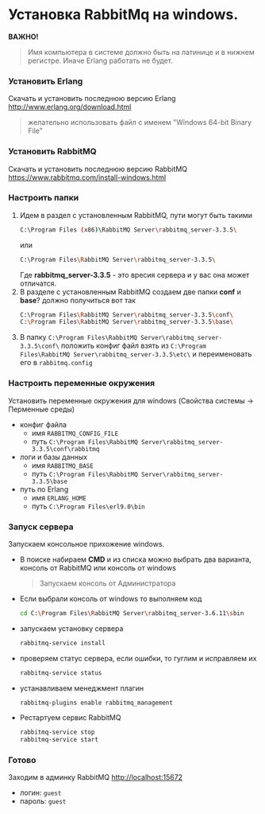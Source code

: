 # Установка RabbitMq на windows.

**ВАЖНО!**
> Имя компьютера в системе должно быть на латинице и в нижнем регистре. Иначе Erlang работать не будет.

### Установить Erlang
Скачать и установить последнюю версию Erlang <http://www.erlang.org/download.html>
> желательно использовать файл с именем "Windows 64-bit Binary File"

### Установить RabbitMQ
Скачать и установить последнюю версию RabbitMQ <https://www.rabbitmq.com/install-windows.html>

### Настроить папки
1. Идем в раздел с установленным RabbitMQ, пути могут быть такими
	```sh
	C:\Program Files (x86)\RabbitMQ Server\rabbitmq_server-3.3.5\
	```
	или
	```sh
	C:\Program Files\RabbitMQ Server\rabbitmq_server-3.3.5\
	```
	Где **rabbitmq_server-3.3.5** - это вресия сервера и у вас она может отличатся.
2. В разделе с установленным RabbitMQ создаем две папки **conf** и **base**? должно получиться вот так
	```sh
	C:\Program Files\RabbitMQ Server\rabbitmq_server-3.3.5\conf\
	C:\Program Files\RabbitMQ Server\rabbitmq_server-3.3.5\base\
    ```
3. В папку `C:\Program Files\RabbitMQ Server\rabbitmq_server-3.3.5\conf\` положить конфиг файл 
	взять из `C:\Program Files\RabbitMQ Server\rabbitmq_server-3.3.5\etc\` и переименовать его в `rabbitmq.config`
	
### Настроить переменные окружения
Установить переменные окружения для windows (Свойства системы -> Перменные среды)
* конфиг файла 
	* имя `RABBITMQ_CONFIG_FILE`
	* путь `C:\Program Files\RabbitMQ Server\rabbitmq_server-3.3.5\conf\rabbitmq`
* логи и базы данных
	* имя `RABBITMQ_BASE`
	* путь `C:\Program Files\RabbitMQ Server\rabbitmq_server-3.3.5\base`
* путь по Erlang
	* имя `ERLANG_HOME`
	* путь `C:\Program Files\erl9.0\bin`
	
### Запуск сервера
Запускаем консольное прихожение windows.
* В поиске набираем **CMD** и из списка можно выбрать два варианта, консоль от RabbitMQ или консоль от windows
	> Запускаем консоль от Администратора
* Если выбрали консоль от windows то выполняем код 
	```sh
	cd C:\Program Files\RabbitMQ Server\rabbitmq_server-3.6.11\sbin
	```
* запускаем установку сервера
	```sh
	rabbitmq-service install
	```
* проверяем статус сервера, если ошибки, то гуглим и исправляем их
	```sh
	rabbitmq-service status
	```
* устанавливаем менеджмент плагин
	```sh	
	rabbitmq-plugins enable rabbitmq_management
	```
* Рестартуем сервис RabbitMQ
	```sh	
	rabbitmq-service stop
	rabbitmq-service start
	```
	
### Готово
Заходим в админку RabbitMQ <http://localhost:15672>
* логин: `guest`
* пароль: `guest`